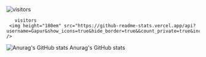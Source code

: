 ![visitors](https://visitor-badge.glitch.me/badge?page_id=page.id)

      

       visitors
     <img height="180em" src="https://github-readme-stats.vercel.app/api?username=Gapur&show_icons=true&hide_border=true&&count_private=true&include_all_commits=true" />

![Anurag's GitHub stats](https://github-readme-stats.vercel.app/api?username=minhhoang-00&show_icons=true&theme=radical)
Anurag's GitHub stats

